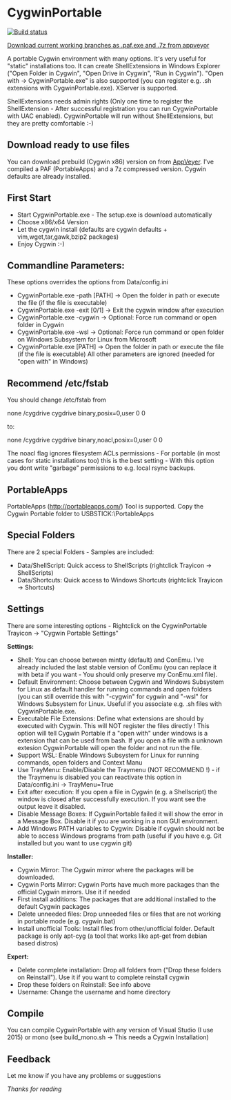 CygwinPortable
==============

[![Build status](https://ci.appveyor.com/api/projects/status/nsye5j8qpf8dg45g/branch/master?svg=true)](https://ci.appveyor.com/project/MachinaCore/cygwinportable/branch/master)

[Download current working branches as .paf.exe and .7z from appveyor](https://ci.appveyor.com/project/MachinaCore/cygwinportable/build/artifacts)


A portable Cygwin environment with many options. It's very useful for "static" installations too. It can create ShellExtensions in Windows Explorer ("Open Folder in Cygwin", "Open Drive in Cygwin", "Run in Cygwin").  "Open with -> CygwinPortable.exe" is also supported (you can register e.g. .sh extensions with CygwinPortable.exe). XServer is supported. 

ShellExtensions needs admin rights (Only one time to register the ShellExtension - After successful registration you can run CygwinPortable with UAC enabled). CygwinPortable will run without ShellExtensions, but they are pretty comfortable :-)

Download ready to use files
-----
You can download prebuild (Cygwin x86) version on from [AppVeyer](https://ci.appveyor.com/project/MachinaCore/cygwinportable/build/artifacts). I've compiled a PAF (PortableApps) and a 7z compressed version. Cygwin defaults are already installed.

First Start
-----
 - Start CygwinPortable.exe - The setup.exe is download automatically
 - Choose x86/x64 Version
 - Let the cygwin install (defaults are cygwin defaults + vim,wget,tar,gawk,bzip2 packages)
 - Enjoy Cygwin :-)

Commandline Parameters:
-----
These options overrides the options from Data/config.ini
 - CygwinPortable.exe -path [PATH] -> Open the folder in path or execute the file (if the file is executable)  
 - CygwinPortable.exe -exit [0/1]	-> Exit the cygwin window after execution
 - CygwinPortable.exe -cygwin	-> Optional: Force run command or open folder in Cygwin
 - CygwinPortable.exe -wsl	-> Optional: Force run command or open folder on Windows Subsystem for Linux from Microsoft
 - CygwinPortable.exe [PATH] 		-> Open the folder in path or execute the file (if the file is executable) All other parameters are ignored (needed for "open with" in Windows)

 
Recommend /etc/fstab
-----
You should change /etc/fstab from 

none /cygdrive cygdrive binary,posix=0,user 0 0

to:

none /cygdrive cygdrive binary,noacl,posix=0,user 0 0

The noacl flag ignores filesystem ACLs permissions - For portable (in most cases for static installations too) this is the best setting - With this option you dont write "garbage" permissions to e.g. local rsync backups.

 
PortableApps
-----
PortableApps (http://portableapps.com/) Tool is supported. Copy the Cygwin Portable folder to USBSTICK:\PortableApps

Special Folders
-----
There are 2 special Folders - Samples are included: 

- Data/ShellScript: Quick access to ShellScripts (rightclick Trayicon -> ShellScripts)
- Data/Shortcuts: Quick access to Windows Shortcuts (rightclick Trayicon -> Shortcuts)

Settings
-----

There are some interesting options - Rightclick on the CygwinPortable Trayicon -> "Cygwin Portable Settings"

**Settings:**

 - Shell: You can choose between mintty (default) and ConEmu. I've already included the last stable version of ConEmu (you can replace it with beta if you want - You should only preserve my ConEmu.xml file).
 - Default Environment: Choose between Cygwin and Windows Subsystem for Linux as default handler for running commands and open folders (you can still override this with "-cygwin" for cygwin and "-wsl" for Windows Subsystem for Linux. Useful if you associate e.g. .sh files with CygwinPortable.exe.
 - Executable File Extensions: Define what extensions are should by executed with Cygwin. This will NOT register the files directly ! This option will tell Cygwin Portable if a "open with" under windows is a extension that can be used from bash. If you open a file with a unknown extesion CygwinPortable will open the folder and not run the file.
 - Support WSL: Enable Windows Subsystem for Linux for running commands, open folders and Context Manu
 - Use TrayMenu: Enable/Disable the Traymenu (NOT RECOMMEND !) - if the Traymenu is disabled you can reactivate this option in Data/config.ini -> TrayMenu=True
 - Exit after execution: If you open a file in Cygwin (e.g. a Shellscript) the window is closed after successfully execution. If you want see the output leave it disabled.
 - Disable Message Boxes: If CygwinPortable failed it will show the error in a Message Box. Disable it if you are working in a non GUI environment.
 - Add Windows PATH variables to Cygwin: Disable if cygwin should not be able to access Windows programs from path (useful if you have e.g. Git installed but you want to use cygwin git)

**Installer:**

- Cygwin Mirror: The Cygwin mirror where the packages will be downloaded.
- Cygwin Ports Mirror: Cygwin Ports have much more packages than the official Cygwin mirrors. Use it if needed
- First install additions: The packages that are additional installed to the default Cygwin packages
- Delete unneeded files: Drop unneeded files  or files that are not working in portable mode (e.g. cygwin.bat)
- Install unofficial Tools: Install files from other/unofficial folder. Default package is only apt-cyg (a tool that works like apt-get from debian based distros)

**Expert:**

- Delete conmplete installation: Drop all folders from ("Drop these folders on Reinstall"). Use it if you want to complete reinstall cygwin
- Drop these folders on Reinstall: See info above
- Username: Change the username and home directory 

Compile
-----

You can compile CygwinPortable with any version of Visual Studio (I use 2015) or mono (see build_mono.sh -> This needs a Cygwin Installation)

Feedback
-----

Let me know if you have any problems or suggestions

*Thanks for reading*
